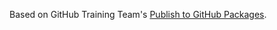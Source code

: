 Based on GitHub Training Team's [Publish to GitHub Packages](https://lab.github.com/githubtraining/github-actions:-publish-to-github-packages).
